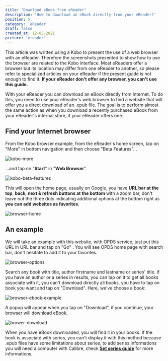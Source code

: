 ```yaml
---
title: "Download eBook from eReader"
description: 'How to download an eBook directly from your eReader?'
position: 5
category: 'eReader'
draft: false
created_at: 12-05-2021
picture: 'ereader'
---
```


<alert tpye="info" title="About">

This article was written using a Kobo to present the use of a web browser with an eReader. Therefore the screenshots presented to show how to use the browser are related to the Kobo interface. Most eReaders offer a browser but its location may differ from one eReader to another, so please refer to specialized articles on your eReader if the present guide is not enough to find it. **If your eReader don't offer any browser, you can't use this guide.**

</alert>

With your eReader you can download an eBook directly from Internet. To do this, you need to use your eReader's web browser to find a website that will offer you a direct download of an .epub file. The goal is to perform almost the same action as when you download a recently purchased eBook from your eReader's internal store, if your eReader offers one.

## Find your Internet browser

From the Kobo browser example, from the eReader's home screen, tap on "More" in bottom navigation and then choose "Beta Features"...

![kobo-more](/images/guides/ereader-download-ebook-from-ereader/kobo-more.webp)

...and tap on "**Start**" in "**Web Browser**".

![kobo-beta-features](/images/guides/ereader-download-ebook-from-ereader/kobo-beta-features.webp)

This will open the home page, usually on Google, you have **URL bar at the top**, **back, next & refresh buttons at the bottom** with a zoom bar, don't leave out the three dots indicating additional options at the bottom right as **you can add websites as favorites**.

![browser-home](/images/guides/ereader-download-ebook-from-ereader/browser-home.webp)

## An example

We will take an example with this website, with <api-link endpoint="/ereader">OPDS service</api-link>, just put this URL in URL bar and tap on "Go" <api-link endpoint="/ereader" :refer-it-self="true"></api-link>. You will see OPDS home page with search bar, don't hesitate to add it to your favorites.

![browser-options](/images/guides/ereader-download-ebook-from-ereader/browser-options.webp)

Search any book with title, author firstname and lastname or series' title. If you have an author or a series in results, you can tap on it to get all books associate with it, you can't download directly all books, you have to tap on book you want and tap on "Download". Here, we've choose a book:

![browser-ebook-example](/images/guides/ereader-download-ebook-from-ereader/browser-ebook-example.webp)

A popup will appear when you tap on "Download", if you continue, your browser will download eBook.

![brower-download](/images/guides/ereader-download-ebook-from-ereader/brower-download.webp)

When you have eBook downloaded, you will find it in your books. If the book is associaté with series, you can't display it with this method because .epub files have some limitations about series, to add series informations you will need a computer with Calibre, check [**Set series guide**](/guides/ereader-series) for more informations.
